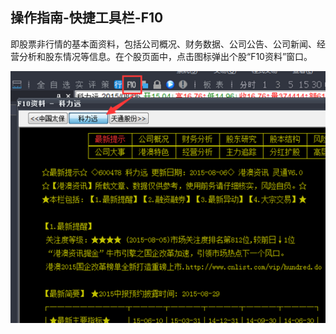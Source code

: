 ## 操作指南-快捷工具栏-F10

即股票非行情的基本面资料，包括公司概况、财务数据、公司公告、公司新闻、经营分析和股东情况等信息。在个股页面中，点击图标弹出个股“F10资料”窗口。

![](/assets/171121.png)

